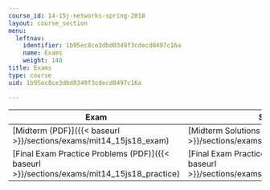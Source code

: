 ```yaml
---
course_id: 14-15j-networks-spring-2018
layout: course_section
menu:
  leftnav:
    identifier: 1b95ec8ce3dbd0349f3cdecd0497c16a
    name: Exams
    weight: 140
title: Exams
type: course
uid: 1b95ec8ce3dbd0349f3cdecd0497c16a

---
```


| Exam | Solutions |
| --- | --- |
| [Midterm (PDF)]({{< baseurl >}}/sections/exams/mit14_15js18_exam) | [Midterm Solutions (PDF)]({{< baseurl >}}/sections/exams/mit14_15js18_examsol) |
| [Final Exam Practice Problems (PDF)]({{< baseurl >}}/sections/exams/mit14_15js18_practice) | [Final Exam Practice Solutions (PDF)]({{< baseurl >}}/sections/exams/mit14_15js18_practicesol)